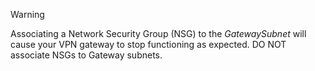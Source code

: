 > [!WARNING]
> Associating a Network Security Group (NSG) to the *GatewaySubnet* will cause your VPN gateway to stop functioning as expected. DO NOT associate NSGs to Gateway subnets.
> 
> 
